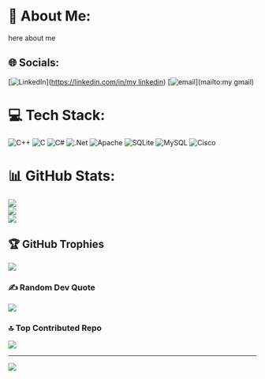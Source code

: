 # 💫 About Me:
here about me 


## 🌐 Socials:
[![LinkedIn](https://img.shields.io/badge/LinkedIn-%230077B5.svg?logo=linkedin&logoColor=white)]([https://linkedin.com/in/my linkedin](https://www.linkedin.com/in/abd-elrahman-mekkawy-a89199118/)) [![email](https://img.shields.io/badge/Email-D14836?logo=gmail&logoColor=white)](mailto:my gmail) 

# 💻 Tech Stack:
![C++](https://img.shields.io/badge/c++-%2300599C.svg?style=for-the-badge&logo=c%2B%2B&logoColor=white) ![C](https://img.shields.io/badge/c-%2300599C.svg?style=for-the-badge&logo=c&logoColor=white) ![C#](https://img.shields.io/badge/c%23-%23239120.svg?style=for-the-badge&logo=csharp&logoColor=white) ![.Net](https://img.shields.io/badge/.NET-5C2D91?style=for-the-badge&logo=.net&logoColor=white) ![Apache](https://img.shields.io/badge/apache-%23D42029.svg?style=for-the-badge&logo=apache&logoColor=white) ![SQLite](https://img.shields.io/badge/sqlite-%2307405e.svg?style=for-the-badge&logo=sqlite&logoColor=white) ![MySQL](https://img.shields.io/badge/mysql-4479A1.svg?style=for-the-badge&logo=mysql&logoColor=white) ![Cisco](https://img.shields.io/badge/cisco-%23049fd9.svg?style=for-the-badge&logo=cisco&logoColor=black)
# 📊 GitHub Stats:
![](https://github-readme-stats.vercel.app/api?username=AbdelrahmanMekkawy2020&theme=dark&hide_border=false&include_all_commits=true&count_private=false)<br/>
![](https://github-readme-streak-stats.herokuapp.com/?user=AbdelrahmanMekkawy2020&theme=dark&hide_border=false)<br/>
![](https://github-readme-stats.vercel.app/api/top-langs/?username=AbdelrahmanMekkawy2020&theme=dark&hide_border=false&include_all_commits=true&count_private=false&layout=compact)

## 🏆 GitHub Trophies
![](https://github-profile-trophy.vercel.app/?username=AbdelrahmanMekkawy2020&theme=radical&no-frame=false&no-bg=true&margin-w=4)

### ✍️ Random Dev Quote
![](https://quotes-github-readme.vercel.app/api?type=horizontal&theme=radical)

### 🔝 Top Contributed Repo
![](https://github-contributor-stats.vercel.app/api?username=AbdelrahmanMekkawy2020&limit=5&theme=dark&combine_all_yearly_contributions=true)

---
[![](https://visitcount.itsvg.in/api?id=AbdelrahmanMekkawy2020&icon=0&color=0)](https://visitcount.itsvg.in)

<!-- Proudly created with GPRM ( https://gprm.itsvg.in ) -->
